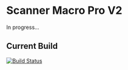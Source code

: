 # Scanner Macro Pro V2
In progress...

## Current Build
[![Build Status](https://travis-ci.com/oschwartz10612/Scanner-Macro-Pro-V2.svg?branch=master)](https://travis-ci.org/oschwartz10612/Scanner-Macro-Pro-V2)